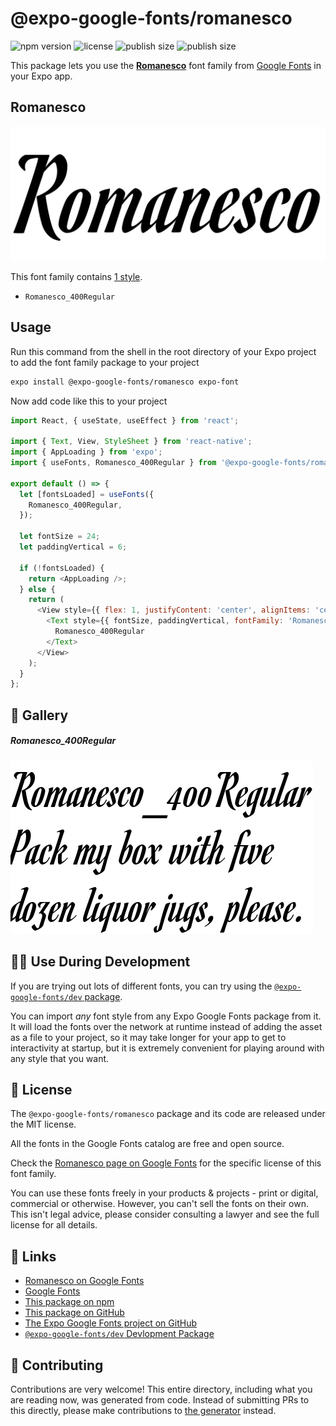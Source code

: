 # @expo-google-fonts/romanesco

![npm version](https://flat.badgen.net/npm/v/@expo-google-fonts/romanesco)
![license](https://flat.badgen.net/github/license/expo/google-fonts)
![publish size](https://flat.badgen.net/packagephobia/install/@expo-google-fonts/romanesco)
![publish size](https://flat.badgen.net/packagephobia/publish/@expo-google-fonts/romanesco)

This package lets you use the [**Romanesco**](https://fonts.google.com/specimen/Romanesco) font family from [Google Fonts](https://fonts.google.com/) in your Expo app.

## Romanesco

![Romanesco](./font-family.png)

This font family contains [1 style](#-gallery).

- `Romanesco_400Regular`

## Usage

Run this command from the shell in the root directory of your Expo project to add the font family package to your project
```sh
expo install @expo-google-fonts/romanesco expo-font
```

Now add code like this to your project
```js
import React, { useState, useEffect } from 'react';

import { Text, View, StyleSheet } from 'react-native';
import { AppLoading } from 'expo';
import { useFonts, Romanesco_400Regular } from '@expo-google-fonts/romanesco';

export default () => {
  let [fontsLoaded] = useFonts({
    Romanesco_400Regular,
  });

  let fontSize = 24;
  let paddingVertical = 6;

  if (!fontsLoaded) {
    return <AppLoading />;
  } else {
    return (
      <View style={{ flex: 1, justifyContent: 'center', alignItems: 'center' }}>
        <Text style={{ fontSize, paddingVertical, fontFamily: 'Romanesco_400Regular' }}>
          Romanesco_400Regular
        </Text>
      </View>
    );
  }
};

```

## 🔡 Gallery

##### Romanesco_400Regular
![Romanesco_400Regular](./Romanesco_400Regular.ttf.png)


## 👩‍💻 Use During Development

If you are trying out lots of different fonts, you can try using the [`@expo-google-fonts/dev` package](https://github.com/expo/google-fonts/tree/master/font-packages/dev#readme).

You can import *any* font style from any Expo Google Fonts package from it. It will load the fonts
over the network at runtime instead of adding the asset as a file to your project, so it may take longer
for your app to get to interactivity at startup, but it is extremely convenient
for playing around with any style that you want.

## 📖 License

The `@expo-google-fonts/romanesco` package and its code are released under the MIT license.

All the fonts in the Google Fonts catalog are free and open source.

Check the [Romanesco page on Google Fonts](https://fonts.google.com/specimen/Romanesco) for the specific license of this font family.

You can use these fonts freely in your products & projects - print or digital, commercial or otherwise. However, you can't sell the fonts on their own. This isn't legal advice, please consider consulting a lawyer and see the full license for all details.

## 🔗 Links

- [Romanesco on Google Fonts](https://fonts.google.com/specimen/Romanesco)
- [Google Fonts](https://fonts.google.com/)
- [This package on npm](https://www.npmjs.com/package/@expo-google-fonts/romanesco)
- [This package on GitHub](https://github.com/expo/google-fonts/tree/master/font-packages/romanesco)
- [The Expo Google Fonts project on GitHub](https://github.com/expo/google-fonts)
- [`@expo-google-fonts/dev` Devlopment Package](https://github.com/expo/google-fonts/tree/master/font-packages/dev)

## 🤝 Contributing

Contributions are very welcome! This entire directory, including what you are reading now, was generated from code. Instead of submitting PRs to this directly, please make contributions to [the generator](https://github.com/expo/google-fonts/tree/master/packages/generator) instead.
